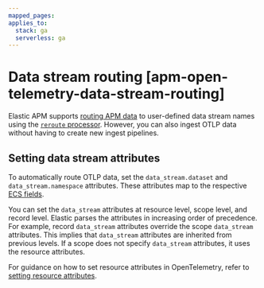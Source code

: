 ```yaml
---
mapped_pages:
applies_to:
  stack: ga
  serverless: ga
---
```


# Data stream routing [apm-open-telemetry-data-stream-routing]

Elastic APM supports [routing APM data](/solutions/observability/apm/data-streams.md#apm-data-stream-rerouting) to user-defined data stream names using the [`reroute` processor](elasticsearch://reference/enrich-processor/reroute-processor.md). However, you can also ingest OTLP data without having to create new ingest pipelines.

## Setting data stream attributes

To automatically route OTLP data, set the `data_stream.dataset` and `data_stream.namespace` attributes. These attributes map to the respective [ECS fields](ecs://reference/ecs-data_stream.md).

You can set the `data_stream` attributes at resource level, scope level, and record level. Elastic parses the attributes in increasing order of precedence. For example, record `data_stream` attributes override the scope `data_stream` attributes. This implies that `data_stream` attributes are inherited from previous levels. If a scope does not specify `data_stream` attributes, it uses the resource attributes.

For guidance on how to set resource attributes in OpenTelemetry, refer to [setting resource attributes](/solutions/observability/apm/opentelemetry/attributes.md#setting-resource-attributes).
